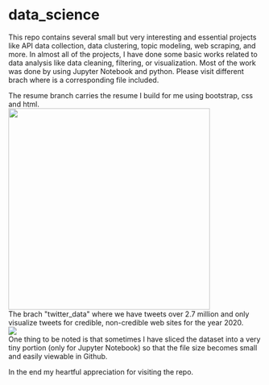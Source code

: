 # data_science
This repo contains several small but very interesting and essential projects like API data collection, data clustering, topic modeling, web scraping, and more. In almost all of the projects, I have done some basic works related to data analysis like data cleaning, filtering, or visualization. Most of the work was done by using Jupyter Notebook and python. 
Please visit different brach where is a corresponding file included. 

The resume branch carries the resume I build for me using bootstrap, css and html. <br/>
<img src="https://github.com/mdrafeul/data_science/blob/resume/resume.png" height="400"><br/>
The brach "twitter_data" where we have tweets over 2.7 million and only visualize tweets for credible, non-credible web sites for the year 2020. <br/>
<img src="https://github.com/mdrafeul/data_science/blob/twitter_data/sample_img_output.png"><br/>
One thing to be noted is that sometimes I have sliced the dataset into a very tiny portion (only for Jupyter Notebook) so that the file size becomes small and easily viewable in Github. 


In the end my heartful appreciation for visiting the repo.
